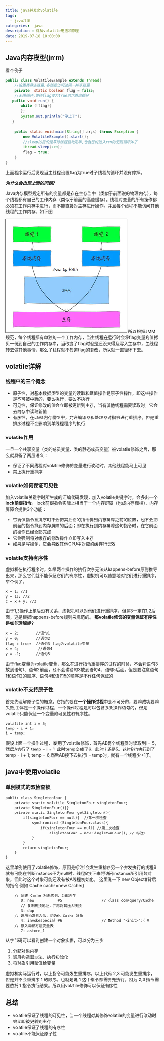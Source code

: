 ```yaml
---
title: java并发之volatile
tags:
  - java并发
categories:  java
description : 详解volatile用法和原理
date: 2019-07-18 10:00:00
---
```


## Java内存模型(jmm)
看个例子
```java
public class VolatileExample extends Thread{
    //设置类静态变量,各线程访问这同一共享变量
    private  static boolean flag = false;
    //无限循环,等待flag变为true时才跳出循环
   public void run() {
       while (!flag){
       };
       System.out.println("停止了");
   }

    public static void main(String[] args) throws Exception {
        new VolatileExample().start();
        //sleep的目的是等待线程启动完毕,也就是说进入run的无限循环体了
        Thread.sleep(100);
        flag = true;
    }
}
```
上面程序运行后发现当主线程设置flag为true时子线程的循环并没有停掉。
<!--more-->
***为什么会出现上面的问题?***

Java内存模型规定所有的变量都是存在主存当中（类似于前面说的物理内存），每个线程都有自己的工作内存（类似于前面的高速缓存）。线程对变量的所有操作都必须在工作内存中进行，而不能直接对主存进行操作。并且每个线程不能访问其他线程的工作内存。如下图

![](volatile/1.png)
所以根据JMM规范，每个线程都有单独的一个工作内存，当主线程在运行时会将flag变量的值拷贝一份到自己的工作内存中，当改变了flag时但是还没来得及写入主存中，主线程转去做其他事情，那么子线程就不知道flag的更改，所以就一直循环下去。

## volatile详解
### 线程中的三个概念
- 原子性，对基本数据类型的变量的读取和赋值操作是原子性操作，即这些操作是不可被中断的，要么执行，要么不执行
- 可见性，保证修改的值会立即被更新到主存，当有其他线程需要读取时，它会去内存中读取新值
- 有序性，在Java内存模型中，允许编译器和处理器对指令进行重排序，但是重排序过程不会影响到单线程程序的执行

### volatile作用
一旦一个共享变量（类的成员变量、类的静态成员变量）被volatile修饰之后，那么就具备了两层语义：
- 保证了不同线程对volatile修饰的变量进行改动时，其他线程能马上可见
- 禁止执行重排序

### volatile如何保证可见性
加入volatile关键字时所生成的汇编代码发现，加入volatile关键字时，会多出一个**lock前缀指令**。
lock前缀指令实际上相当于一个内存屏障（也成内存栅栏），内存屏障会提供3个功能：
- 它确保指令重排序时不会把其后面的指令排到内存屏障之前的位置，也不会把前面的指令排到内存屏障的后面；即在执行到内存屏障这句指令时，在它前面的操作已经全部完成
- 它会强制将对缓存的修改操作立即写入主存
- 如果是写操作，它会导致其他CPU中对应的缓存行无效

### volatile支持有序性
虚拟机在执行程序时，如果两个操作的执行次序无法从happens-before原则推导出来，那么它们就不能保证它们的有序性，虚拟机可以随意地对它们进行重排序，举个例子。
```
x = 1; //1
y = 10; //2
c = x + y; //3
```
由于1,2操作上前后没有关系，虚拟机可以对他们进行重排序，但是3一定在1,2后面，这是根据happens-before规则来规范的。
**那volatile修饰的变量保证有序性是如何理解呢?**
```
x = 2;        //语句1
y = 0;        //语句2
flag = true;  //语句3 flag为volatile变量
x = 4;         //语句4
y = -1;       //语句5
```
由于flag变量为volatile变量，那么在进行指令重排序的过程的时候，不会将语句3放到语句1、语句2前面，也不会讲语句3放到语句4、语句5后面。但是要注意语句1和语句2的顺序、语句4和语句5的顺序是不作任何保证的

### volatile不支持原子性
首先先理解原子性的概念，它指的是在**一个操作过程**中是不可分的，要嘛成功要嘛失败,主体是一个操作过程，一个操作过程是可以包含多条操作语句的，但是volatile只能保证一个变量的可见性和有序性。
```
volatile int i = 5;
temp = i + 1;
i = temp;
```
假设上面一个操作过程，i使用了volatile修饰，首先AB两个线程同时读取到i = 5，然后A执行了 temp = i + 1; 此时temp变成了6，此时 i 还是5。这时B也执行到了temp = i + 1; temp = 6,然后AB接下去执行i = temp时，就有一个线程少+1了。

## java中使用volatile
### 单例模式的双检查锁
```
public class SingletonFour {
    private static volatile SingletonFour singletonFour;
    private SingletonFour(){}
    private static SingletonFour getSingleton(){
        if(singletonFour == null){  //第一次检查
            synchronized (SingletonFour.class){
                if(singletonFour == null) //第二次检查
                    singletonFour = new SingletonFour(); // 标注1
            }
        }
        return singletonFour;
    }
}
```
这里单例使用了volatile修饰，原因是标注1会发生重排序另一个并发执行的线程B就有可能在判断instance不为null时，线程B接下来将访问instance所引用的对象，但此时这个对象可能还没有被A线程初始化。
这里说一下 new Object()背后的指令 例如 Cache cache=new Cache()
```
	// 创建 Cache 对象实例，分配内存
       0: new           #5                  // class com/query/Cache
       // 复制栈顶地址，并再将其压入栈顶
       3: dup
	// 调用构造器方法，初始化 Cache 对象
       4: invokespecial #6                  // Method "<init>":()V
	// 存入局部方法变量表
       7: astore_1
```
从字节码可以看到创建一个对象实例，可以分为三步
1. 分配对象内存
2. 调用构造器方法，执行初始化
3. 将对象引用赋值给变量

虚拟机实际运行时，以上指令可能发生重排序。以上代码 2,3 可能发生重排序，但是并不会重排序 1 的顺序。也就是说 1 这个指令都需要先执行，因为 2,3 指令需要依托 1 指令执行结果。所以用volatile修饰可以保证有序性
## 总结
- volatile保证了线程的可见性，当一个线程对其修饰volatile的变量进行改动时会立即被更新到主存
- volatile保证了线程的有序性
- volatile不能保证原子性